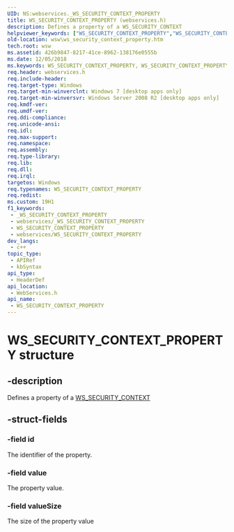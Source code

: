 ```yaml
---
UID: NS:webservices._WS_SECURITY_CONTEXT_PROPERTY
title: WS_SECURITY_CONTEXT_PROPERTY (webservices.h)
description: Defines a property of a WS_SECURITY_CONTEXT
helpviewer_keywords: ["WS_SECURITY_CONTEXT_PROPERTY","WS_SECURITY_CONTEXT_PROPERTY structure [Web Services for Windows]","webservices/WS_SECURITY_CONTEXT_PROPERTY","wsw.ws_security_context_property"]
old-location: wsw\ws_security_context_property.htm
tech.root: wsw
ms.assetid: 426b9847-8217-41ce-8962-138176e0555b
ms.date: 12/05/2018
ms.keywords: WS_SECURITY_CONTEXT_PROPERTY, WS_SECURITY_CONTEXT_PROPERTY structure [Web Services for Windows], webservices/WS_SECURITY_CONTEXT_PROPERTY, wsw.ws_security_context_property
req.header: webservices.h
req.include-header: 
req.target-type: Windows
req.target-min-winverclnt: Windows 7 [desktop apps only]
req.target-min-winversvr: Windows Server 2008 R2 [desktop apps only]
req.kmdf-ver: 
req.umdf-ver: 
req.ddi-compliance: 
req.unicode-ansi: 
req.idl: 
req.max-support: 
req.namespace: 
req.assembly: 
req.type-library: 
req.lib: 
req.dll: 
req.irql: 
targetos: Windows
req.typenames: WS_SECURITY_CONTEXT_PROPERTY
req.redist: 
ms.custom: 19H1
f1_keywords:
 - _WS_SECURITY_CONTEXT_PROPERTY
 - webservices/_WS_SECURITY_CONTEXT_PROPERTY
 - WS_SECURITY_CONTEXT_PROPERTY
 - webservices/WS_SECURITY_CONTEXT_PROPERTY
dev_langs:
 - c++
topic_type:
 - APIRef
 - kbSyntax
api_type:
 - HeaderDef
api_location:
 - WebServices.h
api_name:
 - WS_SECURITY_CONTEXT_PROPERTY
---
```


# WS_SECURITY_CONTEXT_PROPERTY structure


## -description

Defines a property of a <a href="https://docs.microsoft.com/windows/desktop/wsw/ws-security-context">WS_SECURITY_CONTEXT</a>

## -struct-fields

### -field id

The identifier of the property.

### -field value

The property value.

### -field valueSize

The size of the property value

